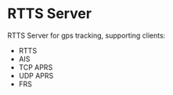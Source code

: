 # RTTS Server

RTTS Server for gps tracking, supporting clients:    
* RTTS    
* AIS    
* TCP APRS      
* UDP APRS
* FRS   
